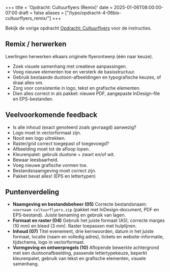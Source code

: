 +++
title = 'Opdracht: Cultuurflyers (Remix)'
date = 2025-01-06T08:00:00-07:00
draft = false
aliases = ["/typo/opdracht-4-06bis-cultuurflyers_remix/"]
+++

Bekijk de vorige opdracht [Opdracht: Cultuurflyers](../opdracht-4-06-cultuurflyers/) voor de instructies.

## Remix / herwerken

Leerlingen herwerken elkaars originele flyerontwerp (één naar keuze).

- Zoek visuele samenhang met creatieve aanpassingen.
- Voeg nieuwe elementen toe en versterk de basisstructuur.
- Gebruik bestaande duotoon-afbeeldingen en typografische keuzes, of draai alles om.
- Zorg voor consistentie in logo, tekst en grafische elementen.
- Dien alles correct in als pakket: nieuwe PDF, aangepaste InDesign-file en EPS-bestanden.

## Veelvoorkomende feedback

- Is alle inhoud (exact genoteerd zoals gevraagd) aanwezig?
- Logo moet in vectorformaat zijn.
- Nooit een logo uitrekken.
- Raster/grid correct toegepast of toegevoegd?
- Afbeelding moet tot de afloop lopen.
- Kleurenpalet: gebruik duotone + zwart en/of wit.
- Bewaar leesbaarheid.
- Voeg nieuwe grafische vormen toe.
- Bestandsnaamgeving moet correct zijn.
- Pakket bevat alles! (EPS en lettertypen)

## Puntenverdeling

- **Naamgeving en bestandsbeheer (05)** Correcte bestandsnaam: `voornaam cultuurflyers.zip` (pakket met InDesign-document, PDF en EPS-bestand). Juiste benaming en gebruik van lagen.
- **Formaat en raster (04)** Gebruik het juiste formaat (A5), correcte marges (10 mm) en bleed (3 mm). Raster toepassen met hulplijnen.
- **Inhoud (07)** Titel evenement, drie kernwoorden, datum in het juiste formaat, locatie (naam en volledig adres), tickets en website-informatie, tijdschema, logo in vectorformaat.
- **Vormgeving en ontwerpregels (10)** Aflopende bewerkte achtergrond met een duotoonafbeelding, passende lettertypekeuze, beperkt kleurenpalet, gebruik van tekst en grafische elementen, visuele samenhang.